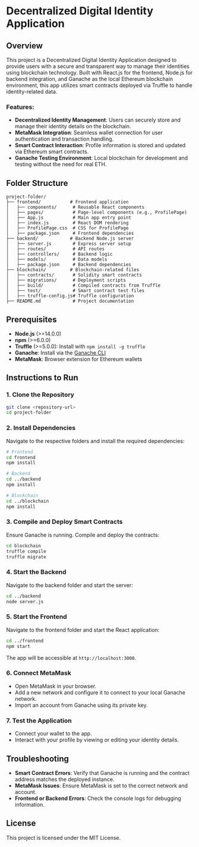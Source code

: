 # Decentralized Digital Identity Application

## Overview
This project is a Decentralized Digital Identity Application designed to provide users with a secure and transparent way to manage their identities using blockchain technology. Built with React.js for the frontend, Node.js for backend integration, and Ganache as the local Ethereum blockchain environment, this app utilizes smart contracts deployed via Truffle to handle identity-related data.

### Features:
- **Decentralized Identity Management**: Users can securely store and manage their identity details on the blockchain.
- **MetaMask Integration**: Seamless wallet connection for user authentication and transaction handling.
- **Smart Contract Interaction**: Profile information is stored and updated via Ethereum smart contracts.
- **Ganache Testing Environment**: Local blockchain for development and testing without the need for real ETH.

## Folder Structure
```
project-folder/
├── frontend/           # Frontend application
│   ├── components/      # Reusable React components
│   ├── pages/           # Page-level components (e.g., ProfilePage)
│   ├── App.js           # Main app entry point
│   ├── index.js         # React DOM rendering
│   ├── ProfilePage.css  # CSS for ProfilePage
│   ├── package.json     # Frontend dependencies
├── backend/            # Backend Node.js server
│   ├── server.js        # Express server setup
│   ├── routes/          # API routes
│   ├── controllers/     # Backend logic
│   ├── models/          # Data models
│   ├── package.json     # Backend dependencies
├── blockchain/         # Blockchain-related files
│   ├── contracts/       # Solidity smart contracts
│   ├── migrations/      # Deployment scripts
│   ├── build/           # Compiled contracts from Truffle
│   ├── test/            # Smart contract test files
│   ├── truffle-config.js# Truffle configuration
├── README.md            # Project documentation
```

## Prerequisites
- **Node.js** (>=14.0.0)
- **npm** (>=6.0.0)
- **Truffle** (>=5.0.0): Install with `npm install -g truffle`
- **Ganache**: Install via the [Ganache CLI](https://trufflesuite.com/ganache/)
- **MetaMask**: Browser extension for Ethereum wallets

## Instructions to Run

### 1. Clone the Repository
```bash
git clone <repository-url>
cd project-folder
```

### 2. Install Dependencies
Navigate to the respective folders and install the required dependencies:
```bash
# Frontend
cd frontend
npm install

# Backend
cd ../backend
npm install

# Blockchain
cd ../blockchain
npm install
```

### 3. Compile and Deploy Smart Contracts
Ensure Ganache is running. Compile and deploy the contracts:
```bash
cd blockchain
truffle compile
truffle migrate
```

### 4. Start the Backend
Navigate to the backend folder and start the server:
```bash
cd ../backend
node server.js
```

### 5. Start the Frontend
Navigate to the frontend folder and start the React application:
```bash
cd ../frontend
npm start
```
The app will be accessible at `http://localhost:3000`.

### 6. Connect MetaMask
- Open MetaMask in your browser.
- Add a new network and configure it to connect to your local Ganache network.
- Import an account from Ganache using its private key.

### 7. Test the Application
- Connect your wallet to the app.
- Interact with your profile by viewing or editing your identity details.

## Troubleshooting
- **Smart Contract Errors**: Verify that Ganache is running and the contract address matches the deployed instance.
- **MetaMask Issues**: Ensure MetaMask is set to the correct network and account.
- **Frontend or Backend Errors**: Check the console logs for debugging information.

## License
This project is licensed under the MIT License.

